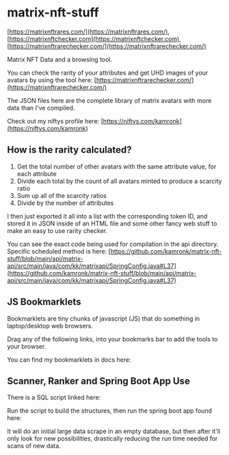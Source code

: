 # matrix-nft-stuff

[https://matrixnftrares.com/](https://matrixnftrares.com/), [https://matrixnftchecker.com](https://matrixnftchecker.com), [https://matrixnftrarechecker.com/](https://matrixnftrarechecker.com/)

Matrix NFT Data and a browsing tool.

You can check the rarity of your attributes and get UHD images of your avatars by using the tool here: [https://matrixnftrarechecker.com/](https://matrixnftrarechecker.com/)

The JSON files here are the complete library of matrix avatars with more data than I've compiled.

Check out my niftys profile here: [https://niftys.com/kamronk](https://niftys.com/kamronk)

## How is the rarity calculated?

<ol>
  <li>Get the total number of other avatars with the same attribute value, for each attribute</li>
  <li>Divide each total by the count of all avatars minted to produce a scarcity ratio</li>
  <li>Sum up all of the scarcity ratios</li>
  <li>Divide by the number of attributes</li>
</ol>

I then just exported it all into a list with the corresponding token ID, and stored it in JSON inside of an HTML file and some other fancy web stuff to make an easy to use rarity checker.

You can see the exact code being used for compilation in the api directory. Specific scheduled method is here: [https://github.com/kamronk/matrix-nft-stuff/blob/main/api/matrix-api/src/main/java/com/kk/matrixapi/SpringConfig.java#L37](https://github.com/kamronk/matrix-nft-stuff/blob/main/api/matrix-api/src/main/java/com/kk/matrixapi/SpringConfig.java#L37)


## JS Bookmarklets

Bookmarklets are tiny chunks of javascript (JS) that do something in laptop/desktop web browsers.

Drag any of the following links, into your bookmarks bar to add the tools to your browser.

You can find my bookmarklets in docs here: 

## Scanner, Ranker and Spring Boot App Use

There is a SQL script linked here:

Run the script to build the structures, then run the spring boot app found here:

It will do an initial large data scrape in an empty database, but then after it'll only look for new possibilities, drastically reducing the run time needed for scans of new data.